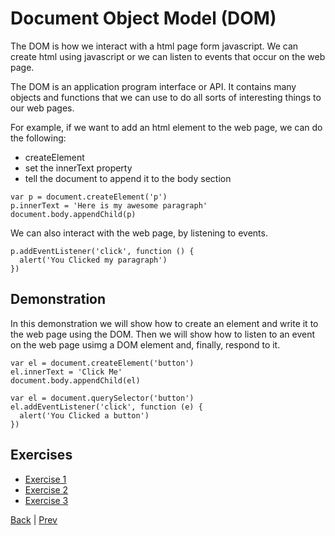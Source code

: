 # Document Object Model (DOM)

The DOM is how we interact with a html page form javascript. We can create html using javascript or we can listen to events that occur on the web page.

The DOM is an application program interface or API. It contains many objects and functions that we can use to do all sorts of interesting things to our web pages.

For example, if we want to add an html element to the web page, we can do the following:

- createElement
- set the innerText property
- tell the document to append it to the body section

```
var p = document.createElement('p')
p.innerText = 'Here is my awesome paragraph'
document.body.appendChild(p)
```

We can also interact with the web page, by listening to events.

```
p.addEventListener('click', function () {
  alert('You Clicked my paragraph')
})
```

## Demonstration

In this demonstration we will show how to create an element and write it to the web page using the DOM.
Then we will show how to listen to an event on the web page usimg a DOM element and, finally, respond to it.

```
var el = document.createElement('button')
el.innerText = 'Click Me'
document.body.appendChild(el)
```

```
var el = document.querySelector('button')
el.addEventListener('click', function (e) {
  alert('You Clicked a button')
})
```

## Exercises

- [Exercise 1](dom-1)
- [Exercise 2](dom-2)
- [Exercise 3](dom-3)

[Back](.) | [Prev](nested-functions)
